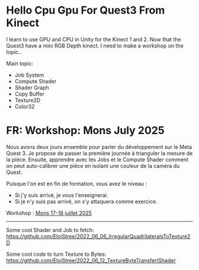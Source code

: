 # Hello Cpu Gpu For Quest3 From Kinect
I learn to use GPU and CPU in Unity for the Kinect 1 and 2. Now that the Quest3 have a mini RGB Depth kinect. I need to make a workshop on the topic..


Main topic:
- Job System
- Compute Shader
- Shader Graph
- Copy Buffer
- Texture2D
- Color32


# FR: Workshop: Mons July 2025


Nous avons deux jours ensemble pour parler du développement sur le Meta Quest 3. Je propose de passer la première journée à trianguler la mesure de la pièce. Ensuite, apprendre avec les Jobs et le Compute Shader comment on peut auto-calibrer une pièce en isolant une couleur de la caméra du Quest.

Puisque l'on est en fin de formation, vous avez le niveau :

- Si j'y suis arrivé, je vous l'enseignerai.
- Si je n'y suis pas arrivé, on s'y attaquera comme exercice.

Workshop : [Mons 17-18 juillet 2025](https://github.com/EloiStree/HelloCpuGpuForQuest3FromKinect/tree/main/MonsJuly2025)








----------------

Some cool Shader and Job to fetch:  
https://github.com/EloiStree/2022_06_06_IrregularQuadrilateralsToTexture2D  

Some cool code to turn Texture to Bytes:    
https://github.com/EloiStree/2022_06_12_TextureByteTransfertShader  

